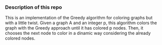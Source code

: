 ### Description of this repo

This is an implementation of the Greedy algorithm for coloring graphs but with a little twist. Given a graph A and an integer p, this algorithm colors the graph with the Greedy approach until it has colored p nodes. Then, it chooses the next node to color in a dinamic way considering the already colored nodes.


